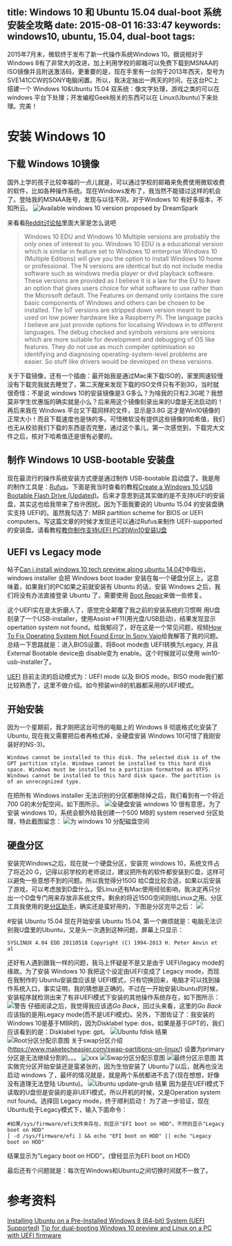 title: Windows 10 和 Ubuntu 15.04 dual-boot 系统安装全攻略
date: 2015-08-01 16:33:47
keywords: windows10, ubuntu, 15.04, dual-boot
tags:
---
2015年7月末，微软终于发布了新一代操作系统Windows 10。据说相对于Windows 8有了非常大的改进，加上利用学校的邮箱可以免费下载到MSNAA的ISO镜像并且附送激活码，更重要的是，现在手里有一台购于2013年西天，型号为SVE141CCW的SONY电脑闲置。所以，我决定抽出一两天的时间，在这台PC上搭建一个 Windows 10&Ubuntu 15.04 双系统：像文字处理，游戏之类的可以在 windows 平台下处理；开发编程Geek相关的东西可以在 Linux(Ubuntu)下来处理。完美！

# 安装 Windows 10
## 下载 Windows 10镜像
国外上学的孩子比较幸福的一点儿就是，可以通过学校的邮箱来免费使用微软收费的软件，比如各种操作系统。现在Windows发布了，我当然不能错过这样的机会了。登陆我的MSNAA账号，发现与以往不同，对于Windows 10 有好多版本，不知所云。
![Available windows 10 version proposed by DreamSpark](http://7xkqa9.com1.z0.glb.clouddn.com/available-win10-version.png)

来看看[Reddit讨论帖][1]里面大家是怎么说吧
>Windows 10 EDU and Windows 10 Multiple versions are probably the only ones of interest to you.
>Windows 10 EDU is a educational version which is similar in feature set to Windows 10 enterprise
>Windows 10 (Multiple Editions) will give you the option to install Windows 10 home or professional.
>The N versions are identical but do not include media software such as windows media player or dvd playback software. These versions are provided as I believe it is a law for the EU to have an option that gives users choice for what software to use rather than the Microsoft default.
>The Features on demand only contains the core basic components of Windows and others can be chosen to be installed.
>The IoT versions are stripped down version meant to be used on low power hardware like a Raspberry Pi.
>The language packs I believe are just provide options for localising Windows in to different languages.
>The debug checked and symbols versions are versions which are more suitable for development and debugging of OS like features. They do not use as much compiler optimisation so identifying and diagnosing operating-system-level problems are easier. So stuff like drivers would be developed on these versions.

关于下载镜像，还有一个插曲：最开始我是通过Mac来下载ISO的，家里网速较慢没有下载完我就去睡觉了，第二天醒来发现下载的ISO文件只有不到3G，当时就很奇怪：不是说 windows 10的安装镜像是3 G多么？为啥我的只有2.3G呢？我想莫非学生优惠版的确实就是小么？后来用这个镜像刻录出来的U盘是无法启动的！再后来我在 Windows 平台又下载同样的文件，显示是3.8G 这才是Win10镜像的正常大小！而且下载速度也是快的多。可惜微软没有提供这些镜像的哈希值，我们也无从校验我们下载的东西是否完整，通过这个事儿，第一次感觉到，下载完大文件之后，核对下哈希值还是很有必要的。


## 制作 Windows 10 USB-bootable 安装盘
现在最流行的操作系统安装方式便是通过制作 USB-bootable 启动盘了。我是用的制作工具是：[Rufus](https://rufus.akeo.ie/)。下面是我当时查看的教程[Create a Windows 10 USB Bootable Flash Drive (Updated)](http://www.groovypost.com/howto/create-windows-10-bootable-usb-flash-drive/)。后来才意思到这其实做的是不支持UEFI的安装盘，其实这也给我带来了些许困扰。因为下面我要说的 Ubuntu 15.04 的安装盘确实支持 UEFI的。虽然我勾选了: MBR partition scheme for BIOS or UEFI computers。写这篇文章的时候才发现还可以通过Rufus来制作 UEFI-supported 的安装盘。请看教程[教你制作支持UEFI PC的Win10安装U盘](http://news.mydrivers.com/1/440/440478.htm)

## UEFI vs Legacy mode
帖子[Can i install windows 10 tech preview along ubuntu 14.04?](http://ubuntuforums.org/showthread.php?t=2248301)中指出，windows installer 会把 Windows boot loader 安装在每一个硬盘分区上。这意味着，如果我们的PC如果之前就安装有 Ubuntu 的话，安装 Windows 之后，我们将没有办法直接登录 Ubuntu 了，需要使用 [Boot Repair](https://help.ubuntu.com/community/Boot-Repair)来做一些修复。

这个UEFI实在是太折磨人了，感觉完全颠覆了我之前的安装系统的习惯啊
用U盘刻录了一个USB-installer，使用Assist->F11(用光盘/USB启动)，结果发现显示opertation system not found。给我郁闷了，好在这是一个常见问题，视频[How To Fix Operating System Not Found Error In Sony Vaio](https://www.youtube.com/watch?v=65Kb3meWeDs)给我解答了我的问题。总结一下思路就是：进入BIOS设置，将Boot mode由 UEFI转换为Legacy, 并且External Bootable device由 disable变为 enable。这个时候就可以使用 win10-usb-installer了。

[UEFI](https://help.ubuntu.com/community/UEFI)
目前主流的启动模式为：UEFI mode 以及 BIOS mode。BISO mode我们都比较熟悉了，这里不做介绍。如今预装win8的机器都采用的UEFI模式。

## 开始安装
因为一个星期前，我才刚把这台可怜的电脑上的 Windows 8 彻底格式化安装了 Ubuntu, 现在我又需要把后者再格式掉，全硬盘安装 Windows 10(可惜了我刚安装好的NS-3)。
```shell
Windows cannot be installed to this disk. The selected disk is of the GPT partition style. Windows cannot be installed to this hard disk space. Windows must be installed to a partition formatted as NTFS. Windows cannot be installed to this hard disk space. The partition is of an unrecognized type.
```
在把所有 Windows installer 无法识别的分区都删除掉之后，我们看到有一个将近700 G的未分配空间，如下图所示。
![全硬盘安装 windows 10](http://7xkqa9.com1.z0.glb.clouddn.com/win10-installation-unallocated-disk.jpg)
很有意思，为了安装 windows 10，系统会额外给我创建一个500 MB的 system reserved 分区处理，特此截图留念：
![为 windows 10 分配磁盘空间](http://7xkqa9.com1.z0.glb.clouddn.com/win10-installation-after-allocation.jpg)


## 硬盘分区
安装完Windows之后，现在就一个硬盘分区，安装完 windows 10，系统文件占了将近20 G，记得以前学校的老师说过，建议把所有的软件都安装到C盘，这样可以避免一些意想不到的问题。所以我觉得分150G 给C盘比较合适，如果以后安装了游戏，可以考虑放到D盘什么。受Linux还有Mac使用经验影响，我决定再只分出一个D盘专门用来存放非系统文件。剩余的将近150G空间则给Linux之用。分区工具我使用的是[分区助手](http://www.disktool.cn/download.html)，确实还是蛮好用的，下图是分区完毕之后：
![](http://7xkqa9.com1.z0.glb.clouddn.com/hard_disk_repartition.PNG)




#安装 Ubuntu 15.04
现在开始安装 Ubuntu 15.04, 第一个麻烦就是：电脑无法识别我U盘里的Ubuntu，又是头一次遇到这种问题，屏幕上只显示：
```shell
SYSLINUX 4.04 EDD 20110518 Copyright (C) 1994-2013 H. Peter Anvin et al
```
还好有人遇到跟我一样的问题，我马上怀疑是不是又是由于 UEFI/legacy mode的缘故。为了安装 Windows 10 我把这个设定由UEFI变成了 Legacy mode，而现在我制作的 Ubuntu安装盘应该是 UEFI模式，只有切换回来，电脑才可以找到操作系统入口，事实证明，我的猜想是正确的。不过在一开始安装Ubuntu的时候，安装程序就检测出来了有非UEFI模式下安装的其他操作系统存在，如下图所示：
![警告](http://7xkqa9.com1.z0.glb.clouddn.com/warning.png)
仔细阅读之后，我觉得我应该选*Go Back*，回过头来看，这里的*Go Back*应该指的是用Legacy mode(而不是UEFI模式)。另外，下图佐证了：我安装的 Windows 10是基于MBR的，因为Disklabel type: dos，如果是基于GPT的，我们应该看到的是：Disklabel type: gpt。
![Ubuntu fdisk 结果](http://7xkqa9.com1.z0.glb.clouddn.com/ubuntu_fdisk_output.png)
![Root分区分配示意图](http://7xkqa9.com1.z0.glb.clouddn.com/partition_root.png)
关于swap分区介绍(https://www.maketecheasier.com/swap-partitions-on-linux/)
设置为primary分区是无法继续分割的。。。
![xxx](http://7xkqa9.com1.z0.glb.clouddn.com/hard_partion_ubuntu_installation.png)
![Swap分区分配示意图](http://7xkqa9.com1.z0.glb.clouddn.com/partition_swap.png)
![最终分区示意图](http://7xkqa9.com1.z0.glb.clouddn.com/partition_resume.png)
其实做完分区开始安装还是蛮紧张的，因为生怕安装了 Ubuntu了以后，就再也没法启动 windows 了，最坏的情况就是，就是两个系统都进不去了(现在想想，好像没有道理无法登陆 Ubuntu)。
![Ubuntu update-grub 结果](http://7xkqa9.com1.z0.glb.clouddn.com/update_grub_output.png)
因为是在UEFI模式下读取的U盘但是安装的是非UEFI模式，所以开机的时候，又是Operation system not found。选择回 Legacy mode，终于顺利启动！
为了进一步验证，现在Ubuntu处于Legacy模式下，输入下面命令：
```shell
#如果/sys/firmware/efi文件夹存在，则显示"EFI boot on HDD"。不然则显示"Legacy boot on HDD"
[ -d /sys/firmware/efi ] && echo "EFI boot on HDD" || echo "Legacy boot on HDD"
```
结果显示为"Legacy boot on HDD"。(曾经显示为EFI boot on HDD)

最后还有个问题就是：每次在Windows和Ubuntu之间切换时间就不一致了。


[1]: http://www.reddit.com/r/Windows10/comments/3f14bg/win10_just_popped_up_in_my_dreamspark_premium_but/, "reddit"
# 参考资料
[Installing Ubuntu on a Pre-Installed Windows 8 (64-bit) System (UEFI Supported)](http://askubuntu.com/questions/221835/installing-ubuntu-on-a-pre-installed-windows-8-64-bit-system-uefi-supported)
[Tip for dual-booting Windows 10 preview and Linux on a PC with UEFI firmware](http://linuxbsdos.com/2015/01/18/tip-for-dual-booting-windows-10-preview-and-linux-on-a-pc-with-uefi-firmware/)
